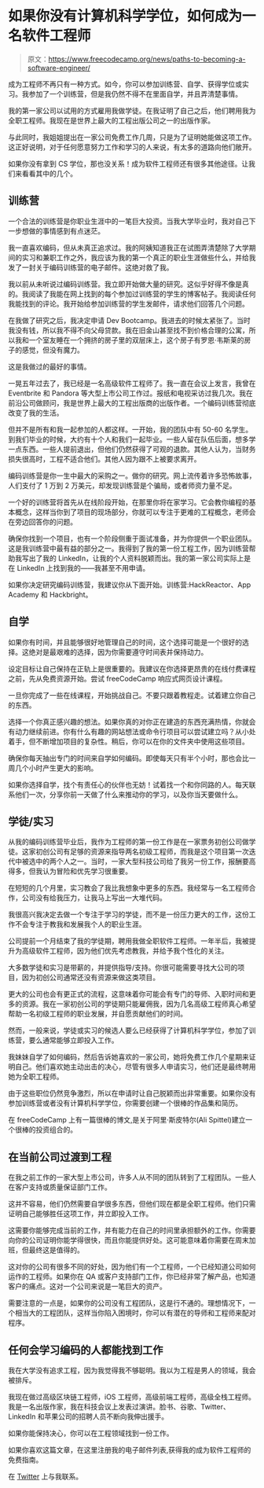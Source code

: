 # 如果你没有计算机科学学位，如何成为一名软件工程师

> 原文：<https://www.freecodecamp.org/news/paths-to-becoming-a-software-engineer/>

成为工程师不再只有一种方式。如今，你可以参加训练营、自学、获得学位或实习。我参加了一个训练营，但是我仍然不得不在里面自学，并且弄清楚事情。

我的第一家公司以试用的方式雇用我做学徒。在我证明了自己之后，他们聘用我为全职工程师。我现在是世界上最大的工程出版公司之一的出版作家。

与此同时，我姐姐提出在一家公司免费工作几周，只是为了证明她能做这项工作。这正好说明，对于任何愿意努力工作和学习的人来说，有太多的道路向他们敞开。

如果你没有拿到 CS 学位，那也没关系！成为软件工程师还有很多其他途径。让我们来看看其中的几个。

## 训练营

一个合法的训练营是你职业生涯中的一笔巨大投资。当我大学毕业时，我对自己下一步想做的事情感到有点迷茫。

我一直喜欢编码，但从未真正追求过。我的阿姨知道我正在试图弄清楚除了大学期间的实习和兼职工作之外，我应该为我的第一个真正的职业生涯做些什么，并给我发了一封关于编码训练营的电子邮件。这绝对救了我。

我以前从未听说过编码训练营。我立即开始做大量的研究。这似乎好得不像是真的。我阅读了我能在网上找到的每个参加过训练营的学生的博客帖子。我阅读任何我能找到的评论。我开始给参加训练营的学生发邮件，请求他们回答几个问题。

在我做了研究之后，我决定申请 Dev Bootcamp。我进去的时候太紧张了。当时我没有钱，所以我不得不向父母贷款。我在旧金山甚至找不到价格合理的公寓，所以我和一个室友睡在一个拥挤的房子里的双层床上，这个房子有罗恩·韦斯莱的房子的感觉，但没有魔力。

这是我做过的最好的事情。

一晃五年过去了，我已经是一名高级软件工程师了。我一直在会议上发言，我曾在 Eventbrite 和 Pandora 等大型上市公司工作过。报纸和电视采访过我几次。我在前沿公司做顾问，我是世界上最大的工程出版商的出版作者。一个编码训练营彻底改变了我的生活。

但并不是所有和我一起参加的人都这样。一开始，我的团队中有 50-60 名学生。到我们毕业的时候，大约有十个人和我们一起毕业。一些人留在队伍后面，想多学一点东西。一些人提前退出，但他们仍然获得了可观的退款。其他人认为，当财务损失很高时，工程不适合他们。其他人因为跟不上被要求离开。

编码训练营是你一生中最大的采购之一。做你的研究。网上流传着许多恐怖故事，人们支付了 1 万到 2 万美元，却发现训练营是个骗局，或者师资力量不足。

一个好的训练营将首先从在线阶段开始，在那里你将在家学习。它会教你编程的基本概念，这样当你到了项目的现场部分，你就可以专注于更难的工程概念，老师会在旁边回答你的问题。

确保你找到一个项目，也有一个阶段侧重于面试准备，并为你提供一个职业团队。这是我训练营中最有益的部分之一。我得到了我的第一份工程工作，因为训练营帮助我写出了我的 LinkedIn，让我的个人资料脱颖而出。我的第一家公司实际上是在 LinkedIn 上找到我的——我甚至不用申请。

如果你决定研究编码训练营，我建议你从下面开始。训练营:HackReactor、App Academy 和 Hackbright。

## 自学

如果你有时间，并且能够很好地管理自己的时间，这个选择可能是一个很好的选择。这绝对是最艰难的选择，因为你需要遵守时间表并保持动力。

设定目标让自己保持在正轨上是很重要的。我建议在你选择更昂贵的在线付费课程之前，先从免费资源开始。尝试 freeCodeCamp 响应式网页设计课程。

一旦你完成了一些在线课程，开始挑战自己。不要只跟着教程走。试着建立你自己的东西。

选择一个你真正感兴趣的想法。如果你真的对你正在建造的东西充满热情，你就会有动力继续前进。你有什么有趣的网站想法或命令行项目可以尝试建立吗？从小处着手，但不断增加项目的复杂性。稍后，你可以在你的文件夹中使用这些项目。

确保你每天抽出专门的时间来自学如何编码。即使每天只有半个小时，那也会比一周几个小时产生更大的影响。

如果你选择自学，找个有责任心的伙伴也无妨！试着找一个和你同路的人。每天联系他们一次，分享你前一天做了什么来推动你的学习，以及你当天要做什么。

## 学徒/实习

从我的编码训练营毕业后，我作为工程师的第一份工作是在一家票务初创公司做学徒。这家初创公司有足够的资源来指导两名初级工程师，而我是这个项目第一次迭代中被选中的两个人之一。当时，一家大型科技公司给了我另一份工作，报酬要高得多，但我认为冒险和优先学习很重要。

在短短的几个月里，实习教会了我比我想象中更多的东西。我经常与一名工程师合作，公司没有给我压力，让我马上写出一大堆代码。

我很高兴我决定去做一个专注于学习的学徒，而不是一份压力更大的工作，这份工作不会专注于教我和发展我个人的职业生涯。

公司提前一个月结束了我的学徒期，聘用我做全职软件工程师。一年半后，我被提升为高级软件工程师，因为他们优先考虑教我，并给予我个性化的关注。

大多数学徒和实习是带薪的，并提供指导/支持。你很可能需要寻找大公司的项目，因为初创公司通常还没有资源来做这类项目。

更大的公司也会有更正式的流程，这意味着你可能会有专门的导师、入职时间和更多的资源。我在一家初创公司的学徒期只能雇佣我，因为几名高级工程师真心希望帮助一名初级工程师的职业发展，并自愿贡献他们的时间。

然而，一般来说，学徒或实习的候选人要么已经获得了计算机科学学位，参加了训练营，要么通常能够立即投入工作。

我妹妹自学了如何编码，然后告诉她喜欢的一家公司，她将免费工作几个星期来证明自己。他们喜欢她主动出击的决心，尽管有很多人申请实习，他们还是最终聘用她为全职工程师。

由于这些职位仍然竞争激烈，所以在申请时让自己脱颖而出非常重要。如果你没有参加训练营或者没有计算机科学学位，你需要创建一个很棒的作品集和简历。

在 freeCodeCamp 上有一篇很棒的博文,是关于阿里·斯皮特尔(Ali Spittel)建立一个很棒的投资组合的。

## 在当前公司过渡到工程

在我之前工作的一家大型上市公司，许多人从不同的团队转到了工程团队。一些人在客户支持或质量保证部门工作。

这并不容易，他们仍然需要自学很多东西，但他们现在都是全职工程师。他们只需证明自己能够胜任这项工作，并立即投入工作。

这需要你能够完成当前的工作，并有能力在自己的时间里承担额外的工作。你需要向你的公司证明你能学得很快，而且你能提供好处。这可能意味着你需要在周末加班，但最终这是值得的。

这对你的公司有很多不同的好处，因为他们有一个工程师，一个已经知道公司如何运作的工程师。如果你在 QA 或客户支持部门工作，你已经非常了解产品，也知道客户的痛点。这对一个公司来说是一笔巨大的资产。

需要注意的一点是，如果你的公司没有工程团队，这是行不通的。理想情况下，一个相当大的工程团队，这样当你陷入困境时，你可以有潜在的导师和工程师来配对程序。

## 任何会学习编码的人都能找到工作

我在大学没有追求工程，因为我觉得我不够聪明。我以为工程是男人的领域，我会被排斥。

我现在做过高级区块链工程师，iOS 工程师，高级前端工程师，高级全栈工程师。我是一名出版作家，我在科技会议上发表过演讲。脸书、谷歌、Twitter、LinkedIn 和苹果公司的招聘人员不断向我伸出援手。

如果你能保持决心，你可以在工程领域找到一份工作。

如果你喜欢这篇文章，在这里注册我的电子邮件列表,获得我的成为软件工程师的免费指南。

在 [Twitter](https://twitter.com/RandallKanna) 上与我联系。